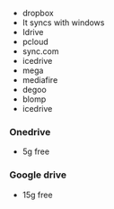 - dropbox
- It syncs with windows
- Idrive
- pcloud
- sync.com
- icedrive
- mega
- mediafire
- degoo
- blomp
- icedrive
### Onedrive
- 5g free
### Google drive
- 15g free 
